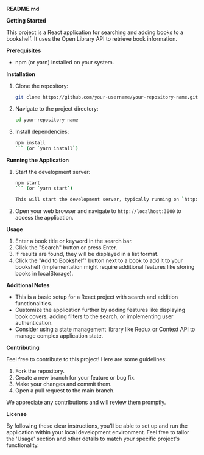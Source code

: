 **README.md**

**Getting Started**

This project is a React application for searching and adding books to a bookshelf. It uses the Open Library API to retrieve book information.

**Prerequisites**

- npm (or yarn) installed on your system. 

**Installation**

1. Clone the repository:

   ```bash
   git clone https://github.com/your-username/your-repository-name.git
   ```

2. Navigate to the project directory:

   ```bash
   cd your-repository-name
   ```

3. Install dependencies:

   ```bash
   npm install
   ``` (or `yarn install`)

**Running the Application**

1. Start the development server:

   ```bash
   npm start
   ``` (or `yarn start`)

   This will start the development server, typically running on `http://localhost:3000` by default.

2. Open your web browser and navigate to `http://localhost:3000` to access the application.

**Usage**

1. Enter a book title or keyword in the search bar.
2. Click the "Search" button or press Enter.
3. If results are found, they will be displayed in a list format.
4. Click the "Add to Bookshelf" button next to a book to add it to your bookshelf (implementation might require additional features like storing books in localStorage).

**Additional Notes**

- This is a basic setup for a React project with search and addition functionalities.
- Customize the application further by adding features like displaying book covers, adding filters to the search, or implementing user authentication.
- Consider using a state management library like Redux or Context API to manage complex application state.

**Contributing**

Feel free to contribute to this project! Here are some guidelines:

1. Fork the repository.
2. Create a new branch for your feature or bug fix.
3. Make your changes and commit them.
4. Open a pull request to the main branch.

We appreciate any contributions and will review them promptly.

**License**

By following these clear instructions, you'll be able to set up and run the application within your local development environment.
Feel free to tailor the 'Usage' section and other details to match your specific project's functionality.
